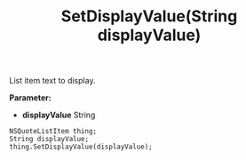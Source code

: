 ﻿---
uid: crmscript_ref_NSQuoteListItem_SetDisplayValue
title: SetDisplayValue(String displayValue)
intellisense: NSQuoteListItem.SetDisplayValue
keywords: NSQuoteListItem, GetDisplayValue
so.topic: reference
---

List item text to display.

**Parameter:** 
 - **displayValue** String

```crmscript
NSQuoteListItem thing;
String displayValue;
thing.SetDisplayValue(displayValue);
```

